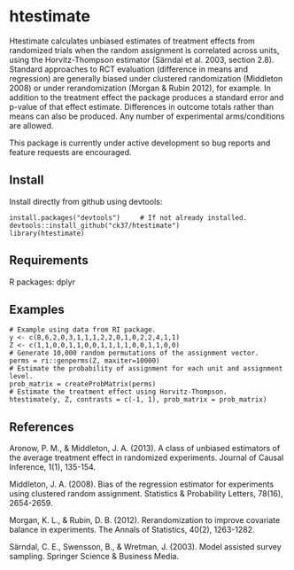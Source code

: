 # htestimate

Htestimate calculates unbiased estimates of treatment effects from randomized trials when the random assignment is correlated across units, using the Horvitz-Thompson estimator (Särndal et al. 2003, section 2.8). Standard approaches to RCT evaluation (difference in means and regression) are generally biased under clustered randomization (Middleton 2008) or under rerandomization (Morgan & Rubin 2012), for example. In addition to the treatment effect the package produces a standard error and p-value of that effect estimate. Differences in outcome totals rather than means can also be produced. Any number of experimental arms/conditions are allowed.

This package is currently under active development so bug reports and feature requests are encouraged.

## Install

Install directly from github using devtools:
```{r}
install.packages("devtools")     # If not already installed.
devtools::install_github("ck37/htestimate")
library(htestimate)
```

## Requirements

R packages: dplyr

## Examples

```{r}
# Example using data from RI package.
y <- c(8,6,2,0,3,1,1,1,2,2,0,1,0,2,2,4,1,1)
Z <- c(1,1,0,0,1,1,0,0,1,1,1,1,0,0,1,1,0,0)
# Generate 10,000 random permutations of the assignment vector.
perms = ri::genperms(Z, maxiter=10000)
# Estimate the probability of assignment for each unit and assignment level.
prob_matrix = createProbMatrix(perms)
# Estimate the treatment effect using Horvitz-Thompson.
htestimate(y, Z, contrasts = c(-1, 1), prob_matrix = prob_matrix)
```

## References

Aronow, P. M., & Middleton, J. A. (2013). A class of unbiased estimators of the average treatment effect in randomized experiments. Journal of Causal Inference, 1(1), 135-154.

Middleton, J. A. (2008). Bias of the regression estimator for experiments using clustered random assignment. Statistics & Probability Letters, 78(16), 2654-2659.

Morgan, K. L., & Rubin, D. B. (2012). Rerandomization to improve covariate balance in experiments. The Annals of Statistics, 40(2), 1263-1282.

Särndal, C. E., Swensson, B., & Wretman, J. (2003). Model assisted survey sampling. Springer Science & Business Media.
